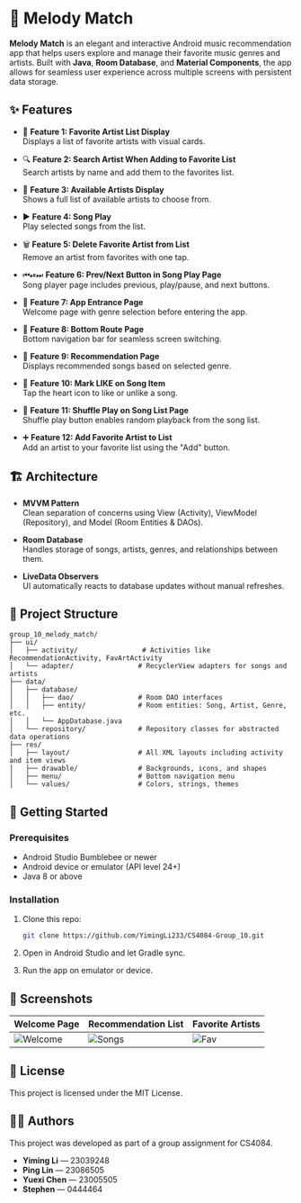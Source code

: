 # 🎵 Melody Match

**Melody Match** is an elegant and interactive Android music recommendation app that helps users explore and manage their favorite music genres and artists. Built with **Java**, **Room Database**, and **Material Components**, the app allows for seamless user experience across multiple screens with persistent data storage.


## ✨ Features

- 🎨 **Feature 1: Favorite Artist List Display**  
  Displays a list of favorite artists with visual cards.

- 🔍 **Feature 2: Search Artist When Adding to Favorite List**  
  Search artists by name and add them to the favorites list.

- 🧾 **Feature 3: Available Artists Display**  
  Shows a full list of available artists to choose from.

- ▶️ **Feature 4: Song Play**  
  Play selected songs from the list.

- 🗑 **Feature 5: Delete Favorite Artist from List**  
  Remove an artist from favorites with one tap.

- ⏮⏯⏭ **Feature 6: Prev/Next Button in Song Play Page**  
  Song player page includes previous, play/pause, and next buttons.

- 🌊 **Feature 7: App Entrance Page**  
  Welcome page with genre selection before entering the app.

- 🧭 **Feature 8: Bottom Route Page**  
  Bottom navigation bar for seamless screen switching.

- 🎵 **Feature 9: Recommendation Page**  
  Displays recommended songs based on selected genre.

- 💜 **Feature 10: Mark LIKE on Song Item**  
  Tap the heart icon to like or unlike a song.

- 🔀 **Feature 11: Shuffle Play on Song List Page**  
  Shuffle play button enables random playback from the song list.

- ➕ **Feature 12: Add Favorite Artist to List**  
  Add an artist to your favorite list using the "Add" button.

## 🏗 Architecture

- **MVVM Pattern**  
  Clean separation of concerns using View (Activity), ViewModel (Repository), and Model (Room Entities & DAOs).

- **Room Database**  
  Handles storage of songs, artists, genres, and relationships between them.

- **LiveData Observers**  
  UI automatically reacts to database updates without manual refreshes.

## 📁 Project Structure

```
group_10_melody_match/
├── ui/
│   ├── activity/                # Activities like RecommendationActivity, FavArtActivity
│   └── adapter/                # RecyclerView adapters for songs and artists
├── data/
│   ├── database/
│   │   ├── dao/                # Room DAO interfaces
│   │   ├── entity/             # Room entities: Song, Artist, Genre, etc.
│   │   └── AppDatabase.java
│   └── repository/             # Repository classes for abstracted data operations
├── res/
│   ├── layout/                 # All XML layouts including activity and item views
│   ├── drawable/               # Backgrounds, icons, and shapes
│   ├── menu/                   # Bottom navigation menu
│   └── values/                 # Colors, strings, themes
```

## 🚀 Getting Started

### Prerequisites

- Android Studio Bumblebee or newer
- Android device or emulator (API level 24+)
- Java 8 or above



### Installation

1. Clone this repo:
   ```bash
   git clone https://github.com/YimingLi233/CS4084-Group_10.git
   ```

2. Open in Android Studio and let Gradle sync.

3. Run the app on emulator or device.

## 📸 Screenshots

| Welcome Page | Recommendation List | Favorite Artists |
|--------------|---------------------|------------------|
| ![Welcome](https://github.com/user-attachments/assets/6461519b-740f-4a21-a893-1e92fafbefe7) | ![Songs](https://github.com/user-attachments/assets/2cf0024b-e272-4095-a63a-57bb8492a61b) | ![Fav](https://github.com/user-attachments/assets/9a7fc774-1540-487b-a6b8-30d20b457040) |



## 📝 License

This project is licensed under the MIT License.


## 👨‍💻 Authors

This project was developed as part of a group assignment for CS4084.

- **Yiming Li** — 23039248
- **Ping Lin** — 23086505
- **Yuexi Chen** — 23005505
- **Stephen** — 0444464
